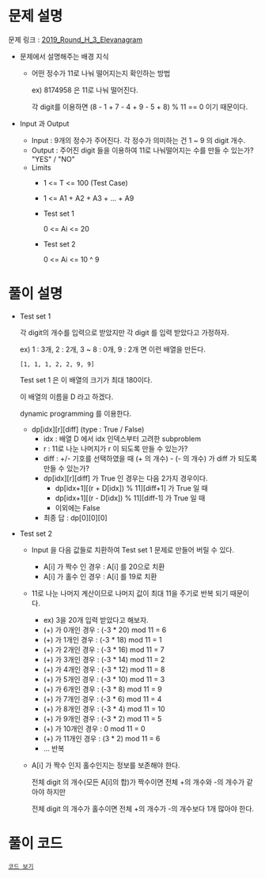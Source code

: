 # 문제 설명

문제 링크 : [2019_Round_H_3_Elevanagram](https://codingcompetitions.withgoogle.com/kickstart/round/0000000000050edd/00000000001a286d)

- 문제에서 설명해주는 배경 지식

  - 어떤 정수가 11로 나눠 떨어지는지 확인하는 방법

    ex) 8174958 은 11로 나눠 떨어진다.

    각 digit를 이용하면 (8 - 1 + 7 - 4 + 9 - 5 + 8) % 11 == 0 이기 때문이다.

- Input 과 Output
  - Input : 9개의 정수가 주어진다. 각 정수가 의미하는 건 1 ~ 9 의 digit 개수.
  - Output : 주어진 digit 들을 이용하여 11로 나눠떨어지는 수를 만들 수 있는가? "YES" / "NO"
  - Limits
    - 1 <= T <= 100 (Test Case)
    - 1 <= A1 + A2 + A3 + ... + A9
    - Test set 1
    
      0 <= Ai <= 20
    - Test set 2
      
      0 <= Ai <= 10 ^ 9

# 풀이 설명

- Test set 1

  각 digit의 개수를 입력으로 받았지만 각 digit 를 입력 받았다고 가정하자.
  
  ex) 1 : 3개, 2 : 2개, 3 ~ 8 : 0개, 9 : 2개 면 이런 배열을 만든다.
  
      [1, 1, 1, 2, 2, 9, 9]
      
  Test set 1 은 이 배열의 크기가 최대 180이다.
  
  이 배열의 이름을 D 라고 하겠다.
  
  dynamic programming 를 이용한다.
 
  - dp[idx][r][diff] (type : True / False)
    - idx : 배열 D 에서 idx 인덱스부터 고려한 subproblem
    - r : 11로 나눈 나머지가 r 이 되도록 만들 수 있는가?
    - diff : +/- 기호를 선택하였을 때 (+ 의 개수) - (- 의 개수) 가 diff 가 되도록 만들 수 있는가?
    - dp[idx][r][diff] 가 True 인 경우는 다음 2가지 경우이다.
      - dp[idx+1][(r + D[idx]) % 11][diff+1] 가 True 일 때
      - dp[idx+1][(r - D[idx]) % 11][diff-1] 가 True 일 때
      - 이외에는 False
    - 최종 답 : dp[0][0][0]

- Test set 2
  - Input 을 다음 값들로 치환하여 Test set 1 문제로 만들어 버릴 수 있다.
    - A[i] 가 짝수 인 경우 : A[i] 를 20으로 치환
    - A[i] 가 홀수 인 경우 : A[i] 를 19로 치환
  - 11로 나눈 나머지 계산이므로 나머지 값이 최대 11을 주기로 반복 되기 때문이다.
    - ex) 3을 20개 입력 받았다고 해보자.
    - (+) 가 0개인 경우 : (-3 * 20) mod 11 = 6
    - (+) 가 1개인 경우 : (-3 * 18) mod 11 = 1
    - (+) 가 2개인 경우 : (-3 * 16) mod 11 = 7
    - (+) 가 3개인 경우 : (-3 * 14) mod 11 = 2
    - (+) 가 4개인 경우 : (-3 * 12) mod 11 = 8
    - (+) 가 5개인 경우 : (-3 * 10) mod 11 = 3
    - (+) 가 6개인 경우 : (-3 * 8) mod 11 = 9
    - (+) 가 7개인 경우 : (-3 * 6) mod 11 = 4
    - (+) 가 8개인 경우 : (-3 * 4) mod 11 = 10
    - (+) 가 9개인 경우 : (-3 * 2) mod 11 = 5
    - (+) 가 10개인 경우 : 0 mod 11 = 0
    - (+) 가 11개인 경우 : (3 * 2) mod 11 = 6
    - ... 반복
  - A[i] 가 짝수 인지 홀수인지는 정보를 보존해야 한다.
  
    전체 digit 의 개수(모든 A[i]의 합)가 짝수이면 전체 +의 개수와 -의 개수가 같아야 하지만
    
    전체 digit 의 개수가 홀수이면 전체 +의 개수가 -의 개수보다 1개 많아야 한다.
    


# 풀이 코드
[`코드 보기`](./solution.py)
